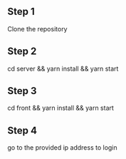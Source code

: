 ## Step 1

Clone the repository

## Step 2

cd server && yarn install && yarn start

## Step 3

cd front && yarn install && yarn start

## Step 4

go to the provided ip address to login

